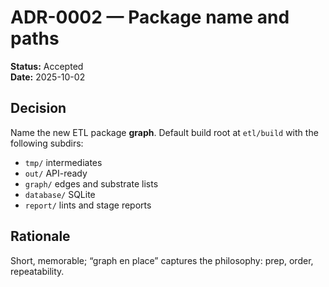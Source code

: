 # ADR-0002 — Package name and paths

**Status:** Accepted  
**Date:** 2025-10-02

## Decision
Name the new ETL package **graph**. Default build root at `etl/build` with the following subdirs:

- `tmp/` intermediates
- `out/` API-ready
- `graph/` edges and substrate lists
- `database/` SQLite
- `report/` lints and stage reports

## Rationale
Short, memorable; “graph en place” captures the philosophy: prep, order, repeatability.
